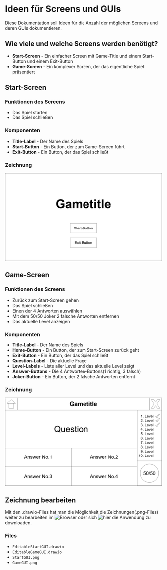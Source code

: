 # Ideen für Screens und GUIs
Diese Dokumentation soll Ideen für die Anzahl der möglichen Screens und deren GUIs dokumentieren.

## Wie viele und welche Screens werden benötigt?
- **Start-Screen** - Ein einfacher Screen mit Game-Title und einem Start-Button und einem Exit-Button
- **Game-Screen** - Ein komplexer Screen, der das eigentliche Spiel präsentiert

## Start-Screen
### Funktionen des Screens
- Das Spiel starten
- Das Spiel schließen

### Komponenten
- **Title-Label** - Der Name des Spiels
- **Start-Button** - Ein Button, der zum Game-Screen führt
- **Exit-Button** - Ein Button, der das Spiel schließt

### Zeichnung
![StartGUI Bild](StartGUI.png)

## Game-Screen
### Funktionen des Screens
- Zurück zum Start-Screen gehen
- Das Spiel schließen
- Einen der 4 Antworten auswählen
- Mit dem 50/50 Joker 2 falsche Antworten entfernen
- Das aktuelle Level anzeigen

### Komponenten
- **Title-Label** - Der Name des Spiels
- **Home-Button** - Ein Button, der zum Start-Screen zurück geht
- **Exit-Button** - Ein Button, der das Spiel schließt
- **Question-Label** - Die aktuelle Frage
- **Level-Labels** - Liste aller Level und das aktuelle Level zeigt
- **Answer-Buttons** - Die 4 Antworten-Buttons(1 richtig, 3 falsch)
- **Joker-Button** - Ein Button, der 2 falsche Antworten entfernt

### Zeichnung
![GameGUI Bild](GameGUI.png)

## Zeichnung bearbeiten
Mit den .drawio-Files hat man die Möglichkeit die Zeichnungen(.png-Files) weiter zu bearbeiten im ![Browser](https://app.diagrams.net/?src=about) oder sich ![hier](https://github.com/jgraph/drawio-desktop/releases/tag/v14.5.1) die Anwendung zu downloaden.

### Files
- `EditableStartGUI.drawio`
- `EditableGameGUI.drawio`
- `StartGUI.png`
- `GameGUI.png`
